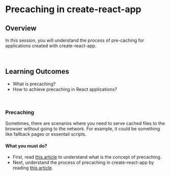 # **Precaching in create-react-app**

## Overview

In this session, you will understand the process of pre-caching for applications created with create-react-app.

<br />

## Learning Outcomes

- What is precaching?
- How to achieve precaching in React applications?

<br />

### Precaching

Sometimes, there are scenarios where you need to serve cached files to the browser without going to the network. For example, it could be something like fallback pages or essentail scripts.

#### What you must do?

- First, read [this article](https://web.dev/precache-with-workbox/) to understand what is the concept of precaching.
- Next, understand the process of precaching in create-react-app by reading [this article](https://web.dev/precache-with-workbox-react/).

<br />

